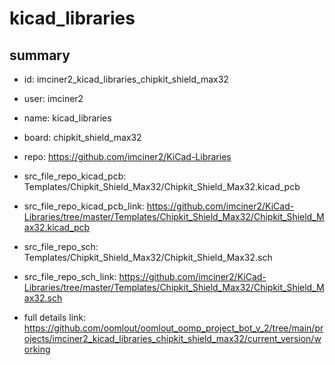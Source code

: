 # kicad_libraries
 
## summary 
* id: imciner2_kicad_libraries_chipkit_shield_max32
* user: imciner2
* name: kicad_libraries
* board: chipkit_shield_max32
* repo: https://github.com/imciner2/KiCad-Libraries
* src_file_repo_kicad_pcb: Templates/Chipkit_Shield_Max32/Chipkit_Shield_Max32.kicad_pcb
* src_file_repo_kicad_pcb_link: https://github.com/imciner2/KiCad-Libraries/tree/master/Templates/Chipkit_Shield_Max32/Chipkit_Shield_Max32.kicad_pcb


* src_file_repo_sch: Templates/Chipkit_Shield_Max32/Chipkit_Shield_Max32.sch
* src_file_repo_sch_link: https://github.com/imciner2/KiCad-Libraries/tree/master/Templates/Chipkit_Shield_Max32/Chipkit_Shield_Max32.sch
* full details link: https://github.com/oomlout/oomlout_oomp_project_bot_v_2/tree/main/projects/imciner2_kicad_libraries_chipkit_shield_max32/current_version/working  







